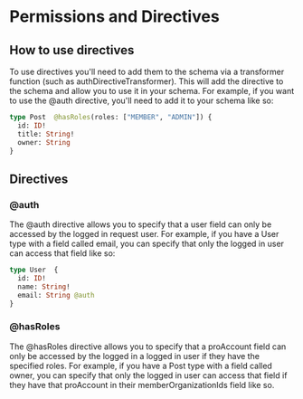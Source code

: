 # Permissions and Directives

## How to use directives
To use directives you'll need to add them to the schema via a transformer function (such as authDirectiveTransformer). This will add the directive to the schema and allow you to use it in your schema. For example, if you want to use the @auth directive, you'll need to add it to your schema like so:

```graphql
type Post  @hasRoles(roles: ["MEMBER", "ADMIN"]) {
  id: ID!
  title: String!
  owner: String
}
```

## Directives
### @auth
The @auth directive allows you to specify that a user field can only be accessed by the logged in request user. For example, if you have a User type with a field called email, you can specify that only the logged in user can access that field like so:

```graphql
type User  {
  id: ID!
  name: String!
  email: String @auth
}
```

### @hasRoles
The @hasRoles directive allows you to specify that a proAccount field can only be accessed by the logged in a logged in user if they have the specified roles. For example, if you have a Post type with a field called owner, you can specify that only the logged in user can access that field if they have that proAccount in their memberOrganizationIds field like so.